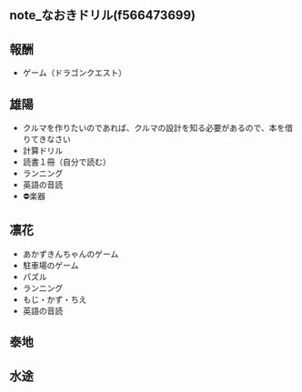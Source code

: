 note_なおきドリル(f566473699)
---

## 報酬
- ゲーム（ドラゴンクエスト）

## 雄陽
- クルマを作りたいのであれば、クルマの設計を知る必要があるので、本を借りてきなさい
- 計算ドリル
- 読書１冊（自分で読む）
- ランニング
- 英語の音読
- ⛔️楽器

## 凛花
- あかずきんちゃんのゲーム
- 駐車場のゲーム
- パズル
- ランニング
- もじ・かず・ちえ
- 英語の音読

## 泰地


## 水途


